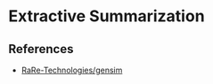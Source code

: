 Extractive Summarization
========================

## References
- [RaRe-Technologies/gensim](https://github.com/RaRe-Technologies/gensim)
